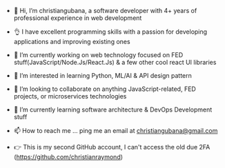 - 👋 Hi, I’m christiangubana, a software developer with 4+ years of professional experience in web development
- 👌 I have excellent programming skills with a passion for developing applications and improving existing ones
- 👀 I’m currently working on web technology focused on FED stuff(JavaScript/Node.Js/React.Js) & a few other cool react UI libraries
- 🌱 I’m interested in learning Python, ML/AI & API design pattern
- 💞️ I’m looking to collaborate on anything JavaScript-related, FED projects, or microservices technologies
- 🤔 I’m currently learning software architecture & DevOps Development stuff
- 📫 How to reach me ... ping me an email at christiangubana@gmail.com

- 👉 This is my second GitHub account, I can't access the old due 2FA (https://github.com/christianraymond)

<!---
christiangubana/christiangubana is a ✨ special ✨ repository because its `README.md` (this file) appears on your GitHub profile.
You can click the Preview link to take a look at your changes.
--->
